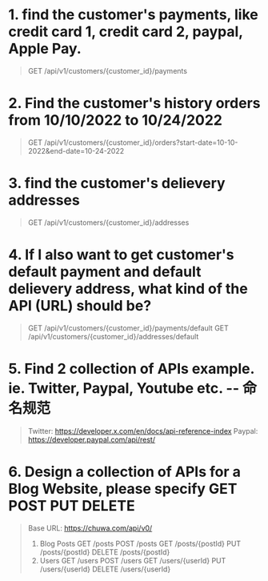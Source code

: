 # 1. find the customer's payments, like credit card 1, credit card 2, paypal, Apple Pay.
>GET /api/v1/customers/{customer_id}/payments

# 2. Find the customer's history orders from 10/10/2022 to 10/24/2022
>GET /api/v1/customers/{customer_id}/orders?start-date=10-10-2022&end-date=10-24-2022

# 3. find the customer's delievery addresses
>GET /api/v1/customers/{customer_id}/addresses

# 4. If I also want to get customer's default payment and default delievery address, what kind of the API (URL) should be?
>GET /api/v1/customers/{customer_id}/payments/default
>GET /api/v1/customers/{customer_id}/addresses/default

# 5. Find 2 collection of APIs example. ie. Twitter, Paypal, Youtube etc. -- 命名规范
>Twitter: https://developer.x.com/en/docs/api-reference-index
>Paypal: https://developer.paypal.com/api/rest/

# 6. Design a collection of APIs for a Blog Website, please specify GET POST PUT DELETE
>Base URL: https://chuwa.com/api/v0/ 
> 1. Blog Posts
>GET /posts
>POST /posts
>GET /posts/{postId}
>PUT /posts/{postId}
>DELETE /posts/{postId}
> 2. Users
>GET /users
>POST /users
>GET /users/{userId}
>PUT /users/{userId}
>DELETE /users/{userId}